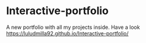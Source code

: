 # Interactive-portfolio
A new portfolio with all my projects inside.
Have a look
https://luludmilla92.github.io/Interactive-portfolio/

